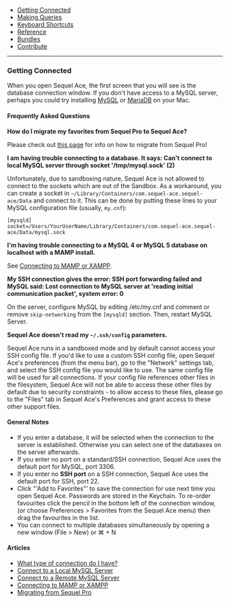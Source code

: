 -   [Getting Connected](../get-started/)
-   [Making Queries](../queries.html)
-   [Keyboard Shortcuts](../shortcuts.html)
-   [Reference](../ref/)
-   [Bundles](../bundles/)
-   [Contribute](../contribute/)

<hr>

### Getting Connected

When you open Sequel Ace, the first screen that you will see is the database connection window. If you don't have access to a MySQL server, perhaps you could try installing [MySQL](https://dev.mysql.com/doc/mysql-osx-excerpt/en/osx-installation.html "MySQL:Installing on MacOS") or [MariaDB](https://mariadb.com/kb/en/installing-mariadb-on-macos-using-homebrew "MariaDB:Installing on MacOS") on your Mac.


#### Frequently Asked Questions

**How do I migrate my favorites from Sequel Pro to Sequel Ace?**

Please check out [this page](migrating-from-sequel-pro.html) for info on how to migrate from Sequel Pro!

**I am having trouble connecting to a database. It says: Can't connect to local MySQL server through socket '/tmp/mysql.sock' (2)**

Unfortunately, due to sandboxing nature, Sequel Ace is not allowed to connect to the sockets which are out of the Sandbox. As a workaround, you can create a socket in `~/Library/Containers/com.sequel-ace.sequel-ace/Data` and connect to it. This can be done by putting these lines to your MySQL configuration file (usually, `my.cnf`):
 ```
 [mysqld]
 socket=/Users/YourUserName/Library/Containers/com.sequel-ace.sequel-ace/Data/mysql.sock
 ```

**I'm having trouble connecting to a MySQL 4 or MySQL 5 database on localhost with a MAMP install.**

See [Connecting to MAMP or XAMPP](mamp-xampp.html "Connecting to MAMP or XAMPP").

**My SSH connection gives the error: SSH port forwarding failed and MySQL said: Lost connection to MySQL server at 'reading initial communication packet', system error: 0**

On the server, configure MySQL by editing /etc/my.cnf and comment or remove `skip-networking` from the `[mysqld]` section. Then, restart MySQL Server.

**Sequel Ace doesn't read my `~/.ssh/config` parameters.**

Sequel Ace runs in a sandboxed mode and by default cannot access your SSH config file. If you'd like to use a custom SSH config file, open Sequel Ace's preferences (from the menu bar), go to the "Network" settings tab, and select the SSH config file you would like to use. The same config file will be used for all connections. If your config file references other files in the filesystem, Sequel Ace will not be able to access these other files by default due to security constraints - to allow access to these files, please go to the "Files" tab in Sequel Ace's Preferences and grant access to these other support files.


#### General Notes

-   If you enter a database, it will be selected when the connection to the server is established. Otherwise you can select one of the databases on the server afterwards.
-   If you enter no port on a standard/SSH connection, Sequel Ace uses the default port for MySQL, port 3306.
-   If you enter no **SSH port** on a SSH connection, Sequel Ace uses the default port for SSH, port 22.
-   Click "'Add to Favorites"' to save the connection for use next time you open Sequel Ace. Passwords are stored in the Keychain. To re-order favourites click the pencil in the bottom left of the connection window, (or choose Preferences > Favorites from the Sequel Ace menu) then drag the favourites in the list.
-   You can connect to multiple databases simultaneously by opening a new window (File > New) or ⌘ + N


#### Articles

-   [What type of connection do I have?](connection-types.html)
-   [Connect to a Local MySQL Server](local-connection.html)
-   [Connect to a Remote MySQL Server](remote-connection.html)
-   [Connecting to MAMP or XAMPP](mamp-xampp.html)
-   [Migrating from Sequel Pro](migrating-from-sequel-pro.html)
